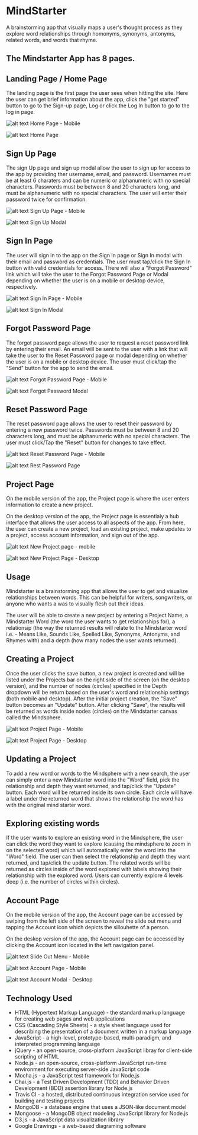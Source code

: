 # MindStarter
A brainstorming app that visually maps a user's thought process as they explore word relationships through homonyms, synonyms, antonyms, related words, and words that rhyme. 

## The Mindstarter App has 8 pages.

## Landing Page / Home Page
The landing page is the first page the user sees when hitting the site.  Here the user can get brief information about the app, click  the "get started" button to go to the Sign-up page, Log or click the Log In button to go to the log in page.

![alt text](https://github.com/sollertis8/MindStarter/blob/feature/mvp-client/images/MindStarter%20-%20Landing%20Page%20-%20mobile.png)
Home Page - Mobile

![alt text](https://github.com/sollertis8/MindStarter/blob/feature/mvp-client/images/MindStarter%20-%20Landing%20Page.png)
Home Page

## Sign Up Page
The sign Up page and sign up modal allow the user to sign up for access to the app by providing ther username, email, and password.  Usernames must be at least 6 charaters and can be numeric or alphanumeric with no special characters.  Passwords must be between 8 and 20 characters long, and must be alphanumeric with no special characters.  The user will enter their password twice for confirmation.

![alt text](https://github.com/sollertis8/MindStarter/blob/feature/mvp-client/images/MindStarter%20-%20Sign%20Up%20Page%20-%20mobile.png)
Sign Up Page - Mobile

![alt text](https://github.com/sollertis8/MindStarter/blob/feature/mvp-client/images/MindStarter%20-%20Signup%20Page.png)
Sign Up Modal

## Sign In Page
The user will sign in to the app on the Sign In page or Sign In modal with their email and password as credentials.  The user must tap/click the Sign In button with valid credentials for access.  There will also a "Forgot Password" link which will take the user to the Forgot Password Page or Modal depending on whether the user is on a mobile or desktop device, respectively.

![alt text](https://github.com/sollertis8/MindStarter/blob/feature/mvp-client/images/MindStarter%20-%20Sign%20In%20Page%20-%20mobile.png)
Sign In Page - Mobile

![alt text](https://github.com/sollertis8/MindStarter/blob/feature/mvp-client/images/MindStarter%20-%20Sign%20In%20Page.png)
Sign In Modal

## Forgot Password Page
The forgot password page allows the user to request a reset password link by entering their email.  An email will be sent to the user with a link that will take the user to the Reset Password page or modal depending on whether the user is on a mobile or desktop device.  The user must click/tap the "Send" button for the app to send the email. 

![alt text](https://github.com/sollertis8/MindStarter/blob/feature/mvp-client/images/MindStarter%20-%20Forgot%20Password%20Page%20-%20mobile.png)
Forgot Password Page - Mobile

![alt text](https://github.com/sollertis8/MindStarter/blob/feature/mvp-client/images/MindStarter%20-%20Forgot%20Password%20Page.png)
Forgot Password Modal

## Reset Password Page
The reset password page allows the user to reset their password by entering a new password twice.  Passwords must be between 8 and 20 characters long, and must be alphanumeric with no special characters.  The user must click/Tap the "Reset" button for changes to take effect. 

![alt text](https://github.com/sollertis8/MindStarter/blob/feature/mvp-client/images/MindStarter%20-%20Reset%20Password%20Page%20-%20mobile.png)
Reset Password Page - Mobile

![alt text](https://github.com/sollertis8/MindStarter/blob/feature/mvp-client/images/MindStarter%20-%20Reset%20Password%20Page.png)
Rest Password Page

## Project Page
On the mobile version of the app, the Project page is where the user enters information to create a new project.

On the desktop version of the app, the Project page is essentialy a hub interface that allows the user access to all aspects of the app.  From here, the user can create a new project, load an existing project, make updates to a project, access account information, and sign out of the app.  

![alt text](https://github.com/sollertis8/MindStarter/blob/feature/mvp-client/images/MindStarter%20-%20New%20Project%20Page%20-%20mobile.png)
New Project page - mobile

![alt text](https://github.com/sollertis8/MindStarter/blob/feature/mvp-client/images/MindStarter%20-%20Profile%20Page.png)
New Project Page - Desktop

## Usage
Mindstarter is a brainstorming app that allows the user to get and visualize relationships between words.  This can be helpful for writers, songwriters, or anyone who wants a was to visually flesh out their ideas.   

The user will be able to create a new project by entering a Project Name, a Mindstarter Word (the word the user wants to get relationships for), a relationsip (the way the returned results will relate to the Mindstarter word i.e. - Means Like, Sounds Like, Spelled Like, Synonyms, Antonyms, and Rhymes with) and a depth (how many nodes the user wants returned).  

## Creating a Project
Once the user clicks the save button, a new project is created and will be listed under the Projects bar on the right side of the screen (on the desktop version), and the number of nodes (circles) specified in the Depth dropdown will be return based on the user's word and relationship settings (both mobile and desktop).  After the initial project creation, the "Save" button becomes an "Update" button.  After clicking "Save", the results will be returned as words inside nodes (circles) on the Mindstarter canvas called the Mindsphere.

![alt text](https://github.com/sollertis8/MindStarter/blob/feature/mvp-client/images/MindStarter%20-%20Project%20Page%20-%20mobile.png)
Project Page - Mobile

![alt text](https://github.com/sollertis8/MindStarter/blob/feature/mvp-client/images/MindStarter%20-%20Profile%20Page%20Project.png)
Project Page - Desktop

## Updating a Project
To add a new word or words to the Mindsphere with a new search, the user can simply enter a new Mindstarter word into the "Word" field, pick the relationship and depth they want returned, and tap/click the "Update" button.  Each word will be returned inside its own circle.  Each circle will have a label under the returned word that shows the relationship the word has with the original mind starter word.

## Exploring existing words
If the user wants to explore an existing word in the Mindsphere, the user can click the word they want to explore (causing the mindsphere to zoom in on the selected word) which will automatically enter the word into the "Word" field.  The user can then select the relationship and depth they want returned, and tap/click the update button.  The related words will be returned as circles inside of the word explored with labels showing their relationship with the explored word.  Users can currently explore 4 levels deep (i.e. the number of circles within circles).

## Account Page
On the mobile version of the app, the Account page can be accessed by swiping from the left side of the screen to reveal the slide out menu and tapping the Account icon which depicts the sillouhette of a person.  

On the deskop version of the app, the Account page can be accessed  by clicking the Account icon located in the left navigation panel.

![alt text](https://github.com/sollertis8/MindStarter/blob/feature/mvp-client/images/MindStarter%20-%20Side%20Slide%20Menu%20-%20mobile.png)
Slide Out Menu - Mobile

![alt text](https://github.com/sollertis8/MindStarter/blob/feature/mvp-client/images/MindStarter%20-%20Account%20Page%20-%20mobile.png)
Account Page - Mobile

![alt text](https://github.com/sollertis8/MindStarter/blob/feature/mvp-client/images/MindStarter%20-%20Account%20Page.png)
Account Modal - Desktop

## Technology Used
* HTML (Hypertext Markup Language) - the standard markup language for creating web pages and web applications<br/>
* CSS (Cascading Style Sheets) - a style sheet language used for describing the presentation of a document written in a markup language<br/>
* JavaScript - a high-level, prototype-based, multi-paradigm, and interpreted programming language <br/>
* jQuery - an open-source, cross-platform JavaScript libray for client-side scripting of HTML<br/>
* Node.js - an open-source, cross-platform JavaScript run-time environment for executing server-side JavaScript code<br/>
* Mocha.js - a JavaScript test framework for Node.js<br/>
* Chai.js - a Test Driven Development (TDD) and Behavior Driven Development (BDD) assertion library for Node.js<br/>
* Travis CI - a hosted, distributed continuous integration service used for building and testing projects<br/>
* MongoDB - a database engine that uses a JSON-like document model<br/>
* Mongoose - a MongoDB object modeling JavaScript library for Node.js<br/>
* D3.js - a JavaScript data visualization library<br/> 
* Google Drawings - a web-based diagraming software
